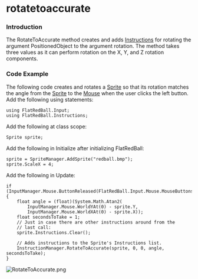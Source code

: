 # rotatetoaccurate

### Introduction

The RotateToAccurate method creates and adds [Instructions](../../../../../frb/docs/index.php) for rotating the argument PositionedObject to the argument rotation. The method takes three values as it can perform rotation on the X, Y, and Z rotation components.

### Code Example

The following code creates and rotates a [Sprite](../../../../../frb/docs/index.php) so that its rotation matches the angle from the [Sprite](../../../../../frb/docs/index.php) to the [Mouse](../../../../../frb/docs/index.php) when the user clicks the left button. Add the following using statements:

```
using FlatRedBall.Input;
using FlatRedBall.Instructions;
```

Add the following at class scope:

```
Sprite sprite;
```

Add the following in Initialize after initializing FlatRedBall:

```
sprite = SpriteManager.AddSprite("redball.bmp");
sprite.ScaleX = 4;
```

Add the following in Update:

```
if (InputManager.Mouse.ButtonReleased(FlatRedBall.Input.Mouse.MouseButtons.LeftButton))
{
    float angle = (float)(System.Math.Atan2(
        InputManager.Mouse.WorldYAt(0) - sprite.Y,
        InputManager.Mouse.WorldXAt(0) - sprite.X));
    float secondsToTake = 1;
    // Just in case there are other instructions around from the 
    // last call: 
    sprite.Instructions.Clear();

    // Adds instructions to the Sprite's Instructions list. 
    InstructionManager.RotateToAccurate(sprite, 0, 0, angle, secondsToTake); 
}
```

![RotateToAccurate.png](../../../../../media/migrated_media-RotateToAccurate.png)
